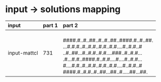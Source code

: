# input -> solutions mapping
|input|part 1|part 2|
|:---|:---|:---|
|input-mattcl|731|<br>####.#..#..##..#..#..##..####.#..#..##.<br>...#.#.#..#..#.#..#.#..#.#....#..#.#..#<br>..#..##...#..#.#..#.#....###..#..#.#...<br>.#...#.#..####.#..#.#....#....#..#.#...<br>#....#.#..#..#.#..#.#..#.#....#..#.#..#<br>####.#..#.#..#..##...##..#.....##...##.|
